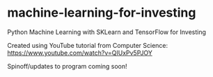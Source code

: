# machine-learning-for-investing
Python Machine Learning with SKLearn and TensorFlow for Investing

Created using YouTube tutorial from Computer Science: https://www.youtube.com/watch?v=QIUxPv5PJOY

Spinoff/updates to program coming soon!
